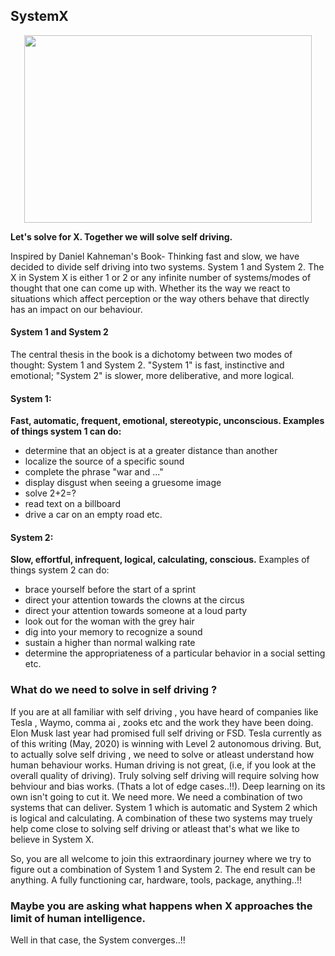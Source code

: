 ## SystemX

<!-- Alignment options!!!!! -->
<p align="center">
  <img width="460" height="300" src="https://github.com/SystemX-ai/SystemX/blob/master/images/logo.png">
</p>


**Let's solve for X. Together we will solve self driving.**

Inspired by Daniel Kahneman's Book- Thinking fast and slow, we have decided to divide self driving into two systems. System 1 and System 2. 
The X in System X is either 1 or 2 or any infinite number of systems/modes of thought that one can come up with. Whether its the way we react to situations which affect perception or the way others behave that directly has an impact on our 
behaviour. 

#### System 1 and System 2

The central thesis in the book is a dichotomy between two modes of thought: System 1 and System 2.
"System 1" is fast, instinctive and emotional; "System 2" is slower, more deliberative, and more logical.

#### System 1:
**Fast, automatic, frequent, emotional, stereotypic, unconscious. Examples of things system 1 can do:**
- determine that an object is at a greater distance than another
- localize the source of a specific sound
- complete the phrase "war and ..."
- display disgust when seeing a gruesome image
- solve 2+2=?
- read text on a billboard
- drive a car on an empty road etc.

#### System 2:
**Slow, effortful, infrequent, logical, calculating, conscious.**
Examples of things system 2 can do:
- brace yourself before the start of a sprint
- direct your attention towards the clowns at the circus
- direct your attention towards someone at a loud party
- look out for the woman with the grey hair
- dig into your memory to recognize a sound
- sustain a higher than normal walking rate
- determine the appropriateness of a particular behavior in a social setting etc.

### What do we need to solve in self driving ?

If you are at all familiar with self driving , you have heard of companies like Tesla , Waymo, comma ai , zooks etc and the work
they have been doing. Elon Musk last year had promised full self driving or FSD. Tesla currently as of this writing (May, 2020) is winning 
with Level 2 autonomous driving. But, to actually solve self driving , we need to solve or atleast understand how human behaviour works. 
Human driving is not great, (i.e, if you look at the overall quality of driving). Truly solving self driving will require solving how behviour and
bias works. (Thats a lot of edge cases..!!). Deep learning on its own isn't going to cut it. We need more. We need a combination of two systems
that can deliver. System 1 which is automatic and System 2 which is logical and calculating. A combination of these two systems may truely 
help come close to solving self driving or atleast that's what we like to believe in System X. 

So, you are all welcome to join this extraordinary journey where we try to figure out a combination of System 1 and System 2. The end result can be anything. A fully functioning car, hardware, tools, package, anything..!! 



### Maybe you are asking what happens when X approaches the limit of human intelligence. 

Well in that case, the System converges..!!
